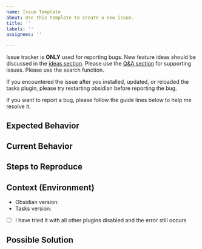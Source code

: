 ```yaml
---
name: Issue Template
about: Use this template to create a new issue.
title: ''
labels: ''
assignees: ''

---
```


Issue tracker is **ONLY** used for reporting bugs. New feature ideas should be discussed in the [ideas section](https://github.com/sytone/obsidian-tasks-x/discussions/categories/ideas). Please use the [Q&A section](https://github.com/sytone/obsidian-tasks-x/discussions/categories/q-a) for supporting issues. Please use the search function.

If you encountered the issue after you installed, updated, or reloaded the tasks plugin, please try restarting obsidian before reporting the bug.

If you want to report a bug, please follow the guide lines below to help me resolve it.

## Expected Behavior
<!--- Tell us what should happen -->

## Current Behavior
<!--- Tell us what happens instead of the expected behavior -->

## Steps to Reproduce
<!-- Which exact steps can I take to reproduce the issue? -->

## Context (Environment)

* Obsidian version:
* Tasks version:
* [ ] I have tried it with all other plugins disabled and the error still occurs

## Possible Solution
<!--- Not obligatory, but suggest a fix/reason for the bug, if you have an idea -->
